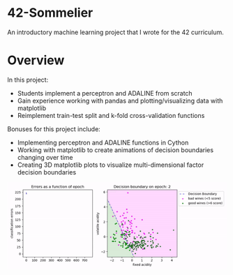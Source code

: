 # 42-Sommelier
An introductory machine learning project that I wrote for the 42 curriculum.

# Overview

In this project:
* Students implement a perceptron and ADALINE from scratch
* Gain experience working with pandas and plotting/visualizing data with matplotlib
* Reimplement train-test split and k-fold cross-validation functions

Bonuses for this project include:
* Implementing perceptron and ADALINE functions in Cython
* Working with matplotlib to create animations of decision boundaries changing over time
* Creating 3D matplotlib plots to visualize multi-dimensional factor decision boundaries

![Example Animation](https://github.com/nmei-42/42-Sommelier/blob/master/Subject%20Resources/matplotlib%20animation%20example.gif)
